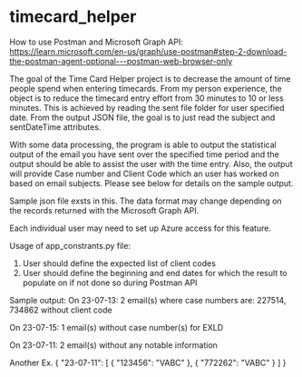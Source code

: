 # timecard_helper

How to use Postman and Microsoft Graph API: https://learn.microsoft.com/en-us/graph/use-postman#step-2-download-the-postman-agent-optional---postman-web-browser-only

The goal of the Time Card Helper project is to decrease the amount of time people spend when entering timecards. From my person experience, the object is to reduce the timecard entry effort from 30 minutes to 10 or less minutes.
This is achieved by reading the sent file folder for user specified date. From the output JSON file, the goal is to just read the subject and sentDateTime attributes.

With some data processing, the program is able to output the statistical output of the email you have sent over the specified time period and the output should be able to assist the user with the time entry. Also, the output will provide Case number and Client Code which an user has worked on based on email subjects. Please see below for details on the sample output.

Sample json file exsts in this. The data format may change depending on the records returned with the Microsoft Graph API.

Each individual user may need to set up Azure access for this feature.

Usage of app_constrants.py file:
1. User should define the expected list of client codes
2. User should define the beginning and end dates for which the result to populate on if not done so during Postman API



Sample output:
On 23-07-13: 
2 email(s) where case numbers are: 227514, 734862 without client code


On 23-07-15: 
1 email(s) without case number(s) for EXLD


On 23-07-11: 
2 email(s) without any notable information

Another Ex.
{
    "23-07-11": [
        {
            "123456": "VABC"
        },
        {
            "772262": "VABC"
        }
    ]
}